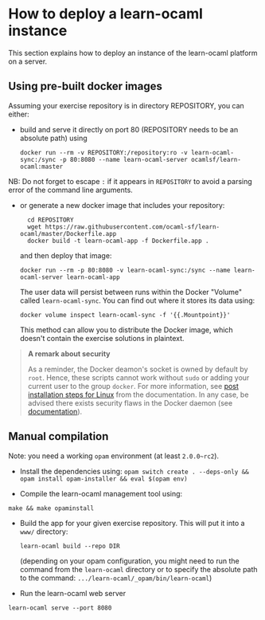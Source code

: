 How to deploy a learn-ocaml instance
====================================

This section explains how to deploy an instance of the learn-ocaml
platform on a server.

## Using pre-built docker images

Assuming your exercise repository is in directory REPOSITORY, you can either:

- build and serve it directly on port 80 (REPOSITORY needs to be an absolute
  path) using

      docker run --rm -v REPOSITORY:/repository:ro -v learn-ocaml-sync:/sync -p 80:8080 --name learn-ocaml-server ocamlsf/learn-ocaml:master

NB: Do not forget to escape `:` if it appears in `REPOSITORY` to avoid a parsing error of the command line arguments.

- or generate a new docker image that includes your repository:

        cd REPOSITORY
        wget https://raw.githubusercontent.com/ocaml-sf/learn-ocaml/master/Dockerfile.app
        docker build -t learn-ocaml-app -f Dockerfile.app .

  and then deploy that image:

      docker run --rm -p 80:8080 -v learn-ocaml-sync:/sync --name learn-ocaml-server learn-ocaml-app

  The user data will persist between runs within the Docker "Volume" called
  `learn-ocaml-sync`. You can find out where it stores its data using:

      docker volume inspect learn-ocaml-sync -f '{{.Mountpoint}}'

  This method can allow you to distribute the Docker image, which doesn't
  contain the exercise solutions in plaintext.

> **A remark about security**
>
> As a reminder, the Docker deamon's socket is owned by default by `root`.
> Hence, these scripts cannot work without `sudo` or adding your current user to
> the group `docker`. For more information, see
> [post installation steps for Linux](https://docs.docker.com/install/linux/linux-postinstall/)
> from the documentation. In any case, be advised there exists security flaws in
> the Docker daemon (see
> [documentation](https://docs.docker.com/engine/security/security/#docker-daemon-attack-surface)).

## Manual compilation

Note: you need a working ```opam``` environment (at least `2.0.0~rc2`).

* Install the dependencies using:
``
opam switch create . --deps-only && opam install opam-installer && eval $(opam env)
``

* Compile the learn-ocaml management tool using:
```
make && make opaminstall
```

* Build the app for your given exercise repository. This will put it into a
  `www/` directory:
  ```
  learn-ocaml build --repo DIR
  ```
  (depending on your opam configuration, you might need to run the command from the `learn-ocaml` directory or to specify the absolute path to the command: `.../learn-ocaml/_opam/bin/learn-ocaml`)

* Run the learn-ocaml web server
```
learn-ocaml serve --port 8080
```
